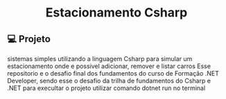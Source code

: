 <h1 align="center"> Estacionamento Csharp </h1>

## 💻 Projeto

sistemas simples utilizando a linguagem Csharp para simular um estacionamento onde e possivel adicionar, remover e listar carros
Esse repositorio e o desafio final dos fundamentos do curso de Formação .NET Developer, sendo esse o desafio da trilha de fundamentos do Csharp e .NET
para execultar o projeto utilizar comando dotnet run no terminal
